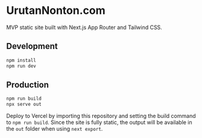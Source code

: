 # UrutanNonton.com

MVP static site built with Next.js App Router and Tailwind CSS.

## Development

```bash
npm install
npm run dev
```

## Production


```bash
npm run build
npx serve out
```

Deploy to Vercel by importing this repository and setting the build command to `npm run build`. Since the site is fully static, the output will be available in the `out` folder when using `next export`.
